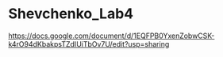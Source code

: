 # Shevchenko_Lab4
https://docs.google.com/document/d/1EQFPB0YxenZobwCSK-k4rO94dKbakpsTZdIUiTbOv7U/edit?usp=sharing

